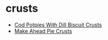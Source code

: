 # crusts

 * [Cod Potpies With Dill Biscuit Crusts](../index/c/cod-potpies-with-dill-biscuit-crusts-230756.json)
 * [Make Ahead Pie Crusts](../index/m/make-ahead-pie-crusts.json)
